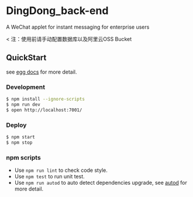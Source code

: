 # DingDong_back-end

A WeChat applet for instant messaging for enterprise users

< 注：使用前请手动配置数据库以及阿里云OSS Bucket

## QuickStart

<!-- add docs here for user -->

see [egg docs][egg] for more detail.

### Development

```bash
$ npm install --ignore-scripts
$ npm run dev
$ open http://localhost:7001/
```

### Deploy

```bash
$ npm start
$ npm stop
```

### npm scripts

- Use `npm run lint` to check code style.
- Use `npm test` to run unit test.
- Use `npm run autod` to auto detect dependencies upgrade, see [autod](https://www.npmjs.com/package/autod) for more detail.


[egg]: https://eggjs.org